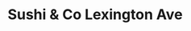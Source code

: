 ---
layout: place
title: Sushi & Co Lexington Ave
permalink: /new-york/new-york/sushi-co-lexington-ave.html
stateAbbr: NY
stateName: New York
cityName: New York
seo:
  type: restaurant
  links: http://www.sushinco.com/
place_id: ChIJC6IyZpRZwokRUPkkAhljCdI
photos:
  - name: >-
      places/ChIJC6IyZpRZwokRUPkkAhljCdI/photos/AeeoHcKWJ6I_Ou1yt_r6adPYVzBBLyT9g6OLxummUHbVFujEoVvNUHiLUZhetongsxPdGF1s7L0H6mEZMjGnqsJ_bT7P8oj4y1ssBmnOE8BZZ5st5mUohbP-OGM6JgGJZuDK7Wci2WDFe8aCP4aMejDHZ9pI37FObokPstySpEnJIhOY4hm9Omf9_n1yfKE-aSJ654OJHO50w9hpAnDV4LYM9HqTii6Umtg7aGf-6FnRf3b3flSC4GesuN7SLqZkKQrD-JNq2ArbYo85Bi5nksPC9iNxK4GPvW7v6CyWbgaB5WBxEw
    widthPx: 4032
    heightPx: 3024
    authorAttributions:
      - displayName: >-
          Sushi & Co Lexington Ave | Sushi, Japanese restaurant in Midtown East
          NYC
        uri: https://maps.google.com/maps/contrib/107217557446766988827
        photoUri: >-
          https://lh3.googleusercontent.com/a/ACg8ocImtEQWTGmjmoDmKf9RYX6-gE4Ji2QWr5UjxDMFHNGh3hn-5w=s100-p-k-no-mo
    flagContentUri: >-
      https://www.google.com/local/imagery/report/?cb_client=maps_api_places.places_api&image_key=!1e10!2sAF1QipMFy8RuynwSwXtUBTwIj_bT_H05YObJgRoMKuZG&hl=en-US
    googleMapsUri: >-
      https://www.google.com/maps/place//data=!3m4!1e2!3m2!1sAF1QipMFy8RuynwSwXtUBTwIj_bT_H05YObJgRoMKuZG!2e10!4m2!3m1!1s0x89c259946632a20b:0xd20963190224f950
  - name: >-
      places/ChIJC6IyZpRZwokRUPkkAhljCdI/photos/AeeoHcLPqgHbY09sjHZEp3MbJV9flNd9XCGJU8foRae06mDUdISUmXZ87xYKElgqtaHLkoRNSgl-JRDtfWJSBFbcQKEfhKPIkunJJ7vZd1MFzop5TbZLbfDLvmXA1qf20iOsZeUdH1DqlNRciC49s74vzYHHgwNwIq0sWxeZMVvQwinBLEJ8iS06kPz2473f3xu84LXvnQU6mjoHNyTSiewT8p4DhY6LiZRCwKVTYQlRjZwg21RkFiYfj1dcRwYO-oXlSXZ6Ospac_hA7dH9IfVadKigpf2NFOJAUGvapvOeHAmxu075Tt2PahBPpDVreWvbmCRhowSu99Q11hT4IxQar-he6ipQrkDv23p2CfwPzAro1VRG80xr7GsREL-M_0uJ9uIud50zSjUjatKO6aOVOIvcmWkX5COt3fgAwQdMeU4
    widthPx: 4032
    heightPx: 3024
    authorAttributions:
      - displayName: Jay Bee
        uri: https://maps.google.com/maps/contrib/113810669222969204731
        photoUri: >-
          https://lh3.googleusercontent.com/a-/ALV-UjXgkDc4s4AEbFJoM5n4IiGFJYjxdJ2uyOdeu2-cyWo7fqVHtbZ9kA=s100-p-k-no-mo
    flagContentUri: >-
      https://www.google.com/local/imagery/report/?cb_client=maps_api_places.places_api&image_key=!1e10!2sCIHM0ogKEICAgMDQ_-OSQQ&hl=en-US
    googleMapsUri: >-
      https://www.google.com/maps/place//data=!3m4!1e2!3m2!1sCIHM0ogKEICAgMDQ_-OSQQ!2e10!4m2!3m1!1s0x89c259946632a20b:0xd20963190224f950
  - name: >-
      places/ChIJC6IyZpRZwokRUPkkAhljCdI/photos/AeeoHcJfx5w8KXZl3HEdyP2yTsMwRWawxMjqWt7fkdZM3lSuTkeEZEWpKAHWfDRI-9FlQOLU8xS6RrldzqyOqkXSv5luJUSb_EvYmEyxjqRNtCFDLHZyftV8yYMl_u_vwgJWnPyHyQpWFiH7TykIFfmtQrdljgXDqUbmZ6K2HBbSB5n8tFbDlKS8maOEsFrmfNCjZgbE-C8qwtmWspD4WfGntIDW_YENWKSQjb5E8KcLRWb4GLRWIJ2sMq4Si1qxgxqvlctDiLnbD-EE7PfagZqdkeZEZzyEz1DQEkakPrx7Mk6n_WDq_JeJHkuMOc9CNG5BbGW3N08ZHWS3ZlhGUbcK4Qyra-vHTCLpC3o0Hb0lkKRW1Zz3cPRrh2-H5GbX26PxhSJFTcb6jZyugrhP6vbm1_RmKP9MiGSwI8E10POmaig
    widthPx: 4800
    heightPx: 3600
    authorAttributions:
      - displayName: Nic Garcia
        uri: https://maps.google.com/maps/contrib/105601992699102170460
        photoUri: >-
          https://lh3.googleusercontent.com/a-/ALV-UjXcSq9plx4YrTqFmwFSTa3n-mJMSwp9TW62hId8Y2MnmIp4kFxo=s100-p-k-no-mo
    flagContentUri: >-
      https://www.google.com/local/imagery/report/?cb_client=maps_api_places.places_api&image_key=!1e10!2sCIHM0ogKEICAgMCAqpK3SQ&hl=en-US
    googleMapsUri: >-
      https://www.google.com/maps/place//data=!3m4!1e2!3m2!1sCIHM0ogKEICAgMCAqpK3SQ!2e10!4m2!3m1!1s0x89c259946632a20b:0xd20963190224f950
  - name: >-
      places/ChIJC6IyZpRZwokRUPkkAhljCdI/photos/AeeoHcJ22EaPQoYM5A5wyhG_K89dC7syvt1eDmzLMHtRwijwYjq5yz3DDEXYIY3ligxAJccY9iStqNZApqj00vBfrK0dH-4AsaHVIwcrPIqAmW04UrdC0guN6no45jvqIZ54SWUrglkLAejds10nPMFV_lFOQCW3vVGFJweGCVeHhUFX5BT33kAiNuG3bhdzRY94Yca4JEfH1ZlJ-P0Xo5DY2dHQaXYe40PjFSYnyvSgQQrrdeDpnvgowcL45BQTRwrt7nPMH2QdzWjynvf7U_PkROG01iS40_UBd7aq2PEEFNJ5yJjRWp7i_qCkA8aTmbMu375bpppE5ZmWnrHGuVhGvfbKdXl3LjXxf7Re93C2HSnTEyDhvgoj-u6pdpeWxoQysm_YiiHzU9NBufJG2t2xETrCUk99d_lCqi_cFgA4qvgDgRU
    widthPx: 4080
    heightPx: 3072
    authorAttributions:
      - displayName: Manuel Gonzalez
        uri: https://maps.google.com/maps/contrib/100314776630901242068
        photoUri: >-
          https://lh3.googleusercontent.com/a-/ALV-UjXUETVPllEnpB4UnW0Ug-ZhU9j-CmYtCUrbfWFahVMjxwbFL24scQ=s100-p-k-no-mo
    flagContentUri: >-
      https://www.google.com/local/imagery/report/?cb_client=maps_api_places.places_api&image_key=!1e10!2sCIHM0ogKEICAgMDQ7YHY0AE&hl=en-US
    googleMapsUri: >-
      https://www.google.com/maps/place//data=!3m4!1e2!3m2!1sCIHM0ogKEICAgMDQ7YHY0AE!2e10!4m2!3m1!1s0x89c259946632a20b:0xd20963190224f950
  - name: >-
      places/ChIJC6IyZpRZwokRUPkkAhljCdI/photos/AeeoHcJlWruFHhFCQ3lDdp46pe_hRp8D4Kgm0B2jh0oBRnzMfkcwfEs9AZW4-TwsFHHjI1xFjDfuZUBObzWayjN1P0n8MtsmcqC58deGhJqvU68SCU7nY-B85kfH1Mu_zUyc4_dUkIyQZuSB1Yw3QfTJEJOAesbR9TZQqJSajy3b6jTw5m4wMqUHFHaa38kPJG34EakmmxHaqa5uYTkV1M66nguff1IVcTuQG9zCL26X_lKLe6iw4FNAhF16mVoKKiIvKjDkswGyxXVQJn9MVwm8jMs83LAe_WKfze7317WJvyC7AIgkvjgw17q5GkLBZFGlPYeOQbrvjeC5r9hQ7TCFuJaDU2_qiwPxWW1Khvlz83wPfkFT0VxjmZgm6B1bMMkGz9rTZehXO6me53Fdd7Ufq8-Nxs_3u_Eb_t9ZvEL9VpM
    widthPx: 3000
    heightPx: 3682
    authorAttributions:
      - displayName: Marlyn Arteaga Solis Robinson
        uri: https://maps.google.com/maps/contrib/105052635252983828215
        photoUri: >-
          https://lh3.googleusercontent.com/a-/ALV-UjWi1B6wAYqKDK_7tAg5aLlLHZcqZHqBLFCb5PzVmnUjtg6nCrgwjA=s100-p-k-no-mo
    flagContentUri: >-
      https://www.google.com/local/imagery/report/?cb_client=maps_api_places.places_api&image_key=!1e10!2sCIHM0ogKEICAgIDb1e75Fw&hl=en-US
    googleMapsUri: >-
      https://www.google.com/maps/place//data=!3m4!1e2!3m2!1sCIHM0ogKEICAgIDb1e75Fw!2e10!4m2!3m1!1s0x89c259946632a20b:0xd20963190224f950
  - name: >-
      places/ChIJC6IyZpRZwokRUPkkAhljCdI/photos/AeeoHcKIEa4zBBgevh-TV9Kti4pUbr4eYPa8WsRMShro9MzMcrKRI04QojrdznotMasRXBRF24-W1Sz9YNXX2AcPCcF1-h6iWzxFEkzlvMbAswJYzK6nQg_jSaThvzOmkF90xKSkzBVTypvDOUQizAazEYq2xNc0TbLZjWybFsKQjTJRywEBLrjPNsLPKr6ehyopQpG_z7HZxe5ZtOZHlmc2VMTZHroFqfJf2Pi52gJ8khbxsJkFveKoKV9hv2pJpguZj63NjaYP9EdFmz-6ZCfGTeOdIJpz6rBkHXSaMtbE-zgQVraov1GyCYRVHMusGFpUCIcCEWY9qVLjnTU0v7Q2SY_t8ZhHfl-pTFR1y8JT34SiI1S3uQWWppjO5r2diOM8Lv2Rdz02Ot5WeO4m3h_yIaW1OVzQkKq7FaVboGs7ACm9iozP
    widthPx: 3024
    heightPx: 4032
    authorAttributions:
      - displayName: Uliana Salisheva
        uri: https://maps.google.com/maps/contrib/107177002431842934609
        photoUri: >-
          https://lh3.googleusercontent.com/a/ACg8ocKD_VgLz49HOdJyNwUcTfoqNjOuASfjpn7pl5V5lZ2o7pTEqA=s100-p-k-no-mo
    flagContentUri: >-
      https://www.google.com/local/imagery/report/?cb_client=maps_api_places.places_api&image_key=!1e10!2sCIHM0ogKEICAgICbqoe-9QE&hl=en-US
    googleMapsUri: >-
      https://www.google.com/maps/place//data=!3m4!1e2!3m2!1sCIHM0ogKEICAgICbqoe-9QE!2e10!4m2!3m1!1s0x89c259946632a20b:0xd20963190224f950
  - name: >-
      places/ChIJC6IyZpRZwokRUPkkAhljCdI/photos/AeeoHcJClVh7_73C3uqxCrRDqnaOSLwJZEzw27v0OKi-0Hts_XTwAwo-HDix_l6NWI8_AbU8aQDO2AjnLfFGXgR3AHCJcaFZkKtQPF-Y37KURKW_n0hIk4aDMOlJtW-k_bYgOgCtQlf_LqOsS71IllkfRAUMPNY6U-J2Lo7NZni7mfv-N5stW5p6YBf8F3wglsx84vvqqLV5e-ReUDVIRagxLwrdBlL9shdp6_g7IhzwVxOzhXYDn_n36CYxzynbvMUeaKK3LlIyTrL4MCtWZNkUTCQvV8wJUtohOwI5Z-B3EKwuAEgrbGE6ye-v1GlZL1c5yoAtJL8j5EfsSyBhepsKKaBMxsP-MJePQKDBPsmryK0dJ4_t-qfn197GxkQLg733fIQeSe3AvXnvCjjHknH2O6FRlxC7i-teTv4wPSbgY2x_Qph5
    widthPx: 3024
    heightPx: 4032
    authorAttributions:
      - displayName: John Lee
        uri: https://maps.google.com/maps/contrib/106614315734306659381
        photoUri: >-
          https://lh3.googleusercontent.com/a-/ALV-UjXKfJR-XwtJ93AaHBlh9IgAV66bSxItMdCUD7sjgaUDKqOui6Mg=s100-p-k-no-mo
    flagContentUri: >-
      https://www.google.com/local/imagery/report/?cb_client=maps_api_places.places_api&image_key=!1e10!2sCIHM0ogKEICAgIDn6JmnmAE&hl=en-US
    googleMapsUri: >-
      https://www.google.com/maps/place//data=!3m4!1e2!3m2!1sCIHM0ogKEICAgIDn6JmnmAE!2e10!4m2!3m1!1s0x89c259946632a20b:0xd20963190224f950
  - name: >-
      places/ChIJC6IyZpRZwokRUPkkAhljCdI/photos/AeeoHcLNe4LTP2yo9NKiWDCoSdBH7bZkUDNoz8mLtmve6AlBXi7O1LEp4TDGQYySBIsnhz5WRnYDCeTP0VgbAvlnFzU-7_nKQBm31EGzNmYs7NDyRflG24KTa9JWIaiABtypDmj4FCDUyh8Hp5_EyJ361PzdfrRVZ5JzQEXSxcWLtmZgro-dSrTBKTNQKA95LjAeOiIkyTlLALwHGt7kneWM-YFfShwS05khVzltIm2tasYnS90ybfn2imqbGpy0-2fW07qQAYm-TUVwh350XbTgw5a2-C7KGpUwCVy_LkApMcJLob39Z9JItmpX9TJQPTAnRKgfisNNVosxpSFIUEusM_kk-HFUWc3Cgaq-79Ve_tSPpxmZdY28nLqrC0CKV6j9LPJe-apXbPEZfLH5wiuU_OlMYOfMDR5itceFqNHsZ2Y3Hg
    widthPx: 3024
    heightPx: 4032
    authorAttributions:
      - displayName: Angelina
        uri: https://maps.google.com/maps/contrib/114941847910400120750
        photoUri: >-
          https://lh3.googleusercontent.com/a-/ALV-UjUt8F70PrDZ6Lj_4pGu0YxziLp5CwWz3Ddxl0bFm5YGCJhyzAQvrw=s100-p-k-no-mo
    flagContentUri: >-
      https://www.google.com/local/imagery/report/?cb_client=maps_api_places.places_api&image_key=!1e10!2sCIHM0ogKEICAgID2t8jINA&hl=en-US
    googleMapsUri: >-
      https://www.google.com/maps/place//data=!3m4!1e2!3m2!1sCIHM0ogKEICAgID2t8jINA!2e10!4m2!3m1!1s0x89c259946632a20b:0xd20963190224f950
  - name: >-
      places/ChIJC6IyZpRZwokRUPkkAhljCdI/photos/AeeoHcJXRMGgurGCwLUGc4oOMHdIX9QbDMHyaSymzwltwssJE2k3wgVBDBIFN-j4ojOsP_HZRmNcesX_XcRNpvMsevEaCvpdM0vls_8c8hRb_CfDceRlNN-eWOD6RTD1QjiOTrF-jRtztPpGJbIdG-sduXRMTAcoe3taJkOEpUWzlfZzsCbEMfVytA2tEhmWjzCKVNOKrefsMPg3Opy7cASCasHALv_K5LOzx_8vI0gVYKthRv1WblwYITTIsFn2ewqt1e5u8s17bhS4h4hnWQwZoF8gGQF9O2nQU4Zhsoi7y9ahts5oiIfkt8kt3BJoXrJ5EgzMquA7eifuMv9MKU-InJBqL9bIT4JRSB4DW3FAlWXSh7oRan9-k5WhrnY8664aafuUEDD-6E-eSaWw9yHm16gc7AaiAh9CXVPKL6qDahDycfw
    widthPx: 3000
    heightPx: 3706
    authorAttributions:
      - displayName: Dona Elena Hatcher
        uri: https://maps.google.com/maps/contrib/117932205269109946752
        photoUri: >-
          https://lh3.googleusercontent.com/a-/ALV-UjUIsNjyRE1x0ZBIrj_BmvKD2rvfIlWC7r7TSwxT_Rui3RCsIOPYdg=s100-p-k-no-mo
    flagContentUri: >-
      https://www.google.com/local/imagery/report/?cb_client=maps_api_places.places_api&image_key=!1e10!2sCIHM0ogKEICAgIDOwenHnQE&hl=en-US
    googleMapsUri: >-
      https://www.google.com/maps/place//data=!3m4!1e2!3m2!1sCIHM0ogKEICAgIDOwenHnQE!2e10!4m2!3m1!1s0x89c259946632a20b:0xd20963190224f950
  - name: >-
      places/ChIJC6IyZpRZwokRUPkkAhljCdI/photos/AeeoHcK8vB1en8DKgJqqhqUuA0cEN57RskT9CK0iVIFBQD5naFVw4zFP7MC_SeHwbKcvFrdrrWLVp5iMnxzTwtidCO29uDAoTQYGt61WEloo7dYHBFbEayVED5ZOI9ZO1poaPrsdwIOeue-DYmhedmucsnCCyg24aG4JHkhzzRu01u1AxmFLBNf2OLfnSwyJrCC6Iy7BJBrMmBCk_BCj-g3wCOj6ceJKUS9JscJDWZ5MiHe5lJwYlDklj0J8aBZmzgZAABZz00cwX3wEFv_mHqUtxdm1yXn7nM5yGxfKpLEqTXkapgjs40cTGkw2wCD1Lf3KcvkyQICxWV0KkUvRFCY7Xgv9UhhnCzGI25l7ZKJYSU5l05OcGCAyJg_huWZE5-s9PZBAWXOdbTZuX0QSJ7TiUnCDgtZvEHo3QZxO4qLj3ez2DFGY
    widthPx: 3204
    heightPx: 2268
    authorAttributions:
      - displayName: Specialized 2010
        uri: https://maps.google.com/maps/contrib/103597258292588216997
        photoUri: >-
          https://lh3.googleusercontent.com/a-/ALV-UjWkQWxWy7y8fPyNjmzBQw2ubOclwE2kA8bopmgMDnw9Ja68SWVsRA=s100-p-k-no-mo
    flagContentUri: >-
      https://www.google.com/local/imagery/report/?cb_client=maps_api_places.places_api&image_key=!1e10!2sCIHM0ogKEICAgICexejy6QE&hl=en-US
    googleMapsUri: >-
      https://www.google.com/maps/place//data=!3m4!1e2!3m2!1sCIHM0ogKEICAgICexejy6QE!2e10!4m2!3m1!1s0x89c259946632a20b:0xd20963190224f950
address: 459 Lexington Ave, New York, NY 10017, USA
street: 459 Lexington Ave
city: New York
state: NY
zip: '10017'
country: USA
neighborhood: null
latitude: '40.753397'
longitude: '-73.974425'
accessibility_options:
  wheelchairAccessibleParking: false
  wheelchairAccessibleEntrance: true
business_status: OPERATIONAL
name: Sushi & Co Lexington Ave
google_maps_links:
  directionsUri: >-
    https://www.google.com/maps/dir//''/data=!4m7!4m6!1m1!4e2!1m2!1m1!1s0x89c259946632a20b:0xd20963190224f950!3e0
  placeUri: https://maps.google.com/?cid=15134736981816572240
  writeAReviewUri: >-
    https://www.google.com/maps/place//data=!4m3!3m2!1s0x89c259946632a20b:0xd20963190224f950!12e1
  reviewsUri: >-
    https://www.google.com/maps/place//data=!4m4!3m3!1s0x89c259946632a20b:0xd20963190224f950!9m1!1b1
  photosUri: >-
    https://www.google.com/maps/place//data=!4m3!3m2!1s0x89c259946632a20b:0xd20963190224f950!10e5
primary_type: Japanese Restaurant
opening_hours:
  openNow: true
  periods:
    - open:
        day: 0
        hour: 11
        minute: 45
      close:
        day: 0
        hour: 21
        minute: 0
    - open:
        day: 1
        hour: 11
        minute: 45
      close:
        day: 1
        hour: 21
        minute: 0
    - open:
        day: 2
        hour: 11
        minute: 45
      close:
        day: 2
        hour: 21
        minute: 0
    - open:
        day: 3
        hour: 11
        minute: 45
      close:
        day: 3
        hour: 21
        minute: 0
    - open:
        day: 4
        hour: 11
        minute: 45
      close:
        day: 4
        hour: 21
        minute: 0
    - open:
        day: 5
        hour: 11
        minute: 45
      close:
        day: 5
        hour: 21
        minute: 0
    - open:
        day: 6
        hour: 11
        minute: 45
      close:
        day: 6
        hour: 21
        minute: 0
  weekdayDescriptions:
    - 'Monday: 11:45 AM – 9:00 PM'
    - 'Tuesday: 11:45 AM – 9:00 PM'
    - 'Wednesday: 11:45 AM – 9:00 PM'
    - 'Thursday: 11:45 AM – 9:00 PM'
    - 'Friday: 11:45 AM – 9:00 PM'
    - 'Saturday: 11:45 AM – 9:00 PM'
    - 'Sunday: 11:45 AM – 9:00 PM'
  nextCloseTime: '2025-05-04T01:00:00Z'
secondary_opening_hours:
  regular:
    weekdayDescriptions: null
    type: null
  current:
    weekdayDescriptions: null
    type: null
phone: (646) 870-0006
price_level: PRICE_LEVEL_MODERATE
price_range: $20 &ndash; $30
rating: '4.5'
rating_count: 324
website: http://www.sushinco.com/
description: >-
  Discover Sushi & Co in New York, NY$$$Sushi & Co Lexington Ave in New York,
  NY, stands out as a casual Japanese eatery perfect for those seeking fresh
  sushi options in a vibrant urban setting. This spot offers an array of
  creative sushi rolls, including a fun make-your-own feature, alongside
  satisfying noodles and dumplings that cater to a variety of tastes. With its
  welcoming atmosphere and focus on quality ingredients, it's an ideal choice
  for anyone exploring top sushi restaurants in the city. The moderate pricing
  makes it accessible for a quick lunch or dinner, while the daily hours ensure
  it's easy to fit into your schedule. Whether you're in the mood for classic
  rolls or something more adventurous, this location delivers a memorable dining
  experience that highlights the best of Japanese cuisine.
generative_summary: >-
  Discover Sushi & Co in New York, NY$$$Sushi & Co Lexington Ave in New York,
  NY, stands out as a casual Japanese eatery perfect for those seeking fresh
  sushi options in a vibrant urban setting. This spot offers an array of
  creative sushi rolls, including a fun make-your-own feature, alongside
  satisfying noodles and dumplings that cater to a variety of tastes. With its
  welcoming atmosphere and focus on quality ingredients, it's an ideal choice
  for anyone exploring top sushi restaurants in the city. The moderate pricing
  makes it accessible for a quick lunch or dinner, while the daily hours ensure
  it's easy to fit into your schedule. Whether you're in the mood for classic
  rolls or something more adventurous, this location delivers a memorable dining
  experience that highlights the best of Japanese cuisine.
generative_disclosure: Summarized by AI using the Grok-3-Mini model.
reviews: null
review_summary: >-
  What Visitors Are Saying$$$Folks frequently praise the flavorful udon dishes
  loaded with dumplings and rice, along with the satisfying California rolls and
  fresh omakase selections that keep things exciting. The staff comes across as
  genuinely helpful and friendly, adding a warm touch to every visit. Many
  appreciate the clean and charming vibe that makes the place feel inviting for
  a casual meal. Overall, it's a solid pick for anyone hunting for reliable
  Japanese spots, with the food consistently hitting the mark on taste and
  freshness. If you're on the lookout for great sushi nearby, this spot often
  leaves diners feeling pleased with their choice.
review_disclosure: Summarized by AI using the Grok-3-Mini model.
parking_options: null
payment_options: null
allow_dogs: null
curbside_pickup: null
delivery: null
dine_in: null
good_for_children: null
good_for_groups: null
good_for_sports: null
live_music: null
menu_for_children: null
outdoor_seating: null
reservable: null
restroom: null
serves_beer: null
serves_breakfast: null
serves_brunch: null
serves_cocktails: null
serves_coffee: null
serves_dinner: null
serves_dessert: null
serves_lunch: null
serves_vegetarian_food: null
serves_wine: null
takeout: null
update_category: enterprise
places_description: null

---